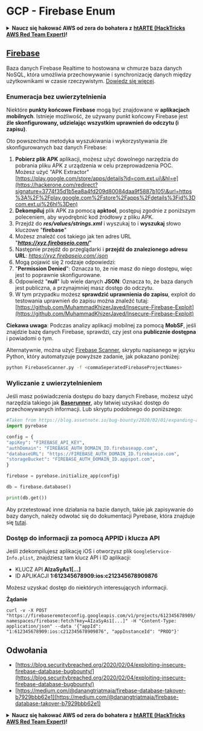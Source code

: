 # GCP - Firebase Enum

<details>

<summary><strong>Naucz się hakować AWS od zera do bohatera z</strong> <a href="https://training.hacktricks.xyz/courses/arte"><strong>htARTE (HackTricks AWS Red Team Expert)</strong></a><strong>!</strong></summary>

Inne sposoby wsparcia HackTricks:

* Jeśli chcesz zobaczyć swoją **firmę reklamowaną w HackTricks** lub **pobrać HackTricks w formacie PDF**, sprawdź [**SUBSCRIPTION PLANS**](https://github.com/sponsors/carlospolop)!
* Zdobądź [**oficjalne gadżety PEASS & HackTricks**](https://peass.creator-spring.com)
* Odkryj [**Rodzinę PEASS**](https://opensea.io/collection/the-peass-family), naszą kolekcję ekskluzywnych [**NFT**](https://opensea.io/collection/the-peass-family)
* **Dołącz do** 💬 [**grupy Discord**](https://discord.gg/hRep4RUj7f) lub [**grupy telegramowej**](https://t.me/peass) lub **śledź** mnie na **Twitterze** 🐦 [**@carlospolopm**](https://twitter.com/carlospolopm)**.**
* **Podziel się swoimi sztuczkami hakerskimi, przesyłając PR-y do** [**HackTricks**](https://github.com/carlospolop/hacktricks) i [**HackTricks Cloud**](https://github.com/carlospolop/hacktricks-cloud) github repos.

</details>

## [Firebase](https://cloud.google.com/sdk/gcloud/reference/firebase/)

Baza danych Firebase Realtime to hostowana w chmurze baza danych NoSQL, która umożliwia przechowywanie i synchronizację danych między użytkownikami w czasie rzeczywistym. [Dowiedz się więcej](https://firebase.google.com/products/realtime-database/).

### Enumeracja bez uwierzytelnienia

Niektóre **punkty końcowe Firebase** mogą być znajdowane w **aplikacjach mobilnych**. Istnieje możliwość, że używany punkt końcowy Firebase jest **źle skonfigurowany, udzielając wszystkim uprawnień do odczytu (i zapisu)**.

Oto powszechna metodyka wyszukiwania i wykorzystywania źle skonfigurowanych baz danych Firebase:

1. **Pobierz plik APK** aplikacji, możesz użyć dowolnego narzędzia do pobrania pliku APK z urządzenia w celu przeprowadzenia POC.\
Możesz użyć "APK Extractor" [https://play.google.com/store/apps/details?id=com.ext.ui\&hl=e](https://hackerone.com/redirect?signature=3774f35d1b5ea8a4fd209d80084daa9f5887b105\&url=https%3A%2F%2Fplay.google.com%2Fstore%2Fapps%2Fdetails%3Fid%3Dcom.ext.ui%26hl%3Den)
2. **Dekompiluj** plik APK za pomocą **apktool**, postępuj zgodnie z poniższym poleceniem, aby wyodrębnić kod źródłowy z pliku APK.
3. Przejdź do _**res/values/strings.xml**_ i wyszukaj to i **wyszukaj** słowo kluczowe "**firebase**"
4. Możesz znaleźć coś takiego jak ten adres URL "_**https://xyz.firebaseio.com/**_"
5. Następnie przejdź do przeglądarki i **przejdź do znalezionego adresu URL**: _https://xyz.firebaseio.com/.json_
6. Mogą pojawić się 2 rodzaje odpowiedzi:
1. "**Permission Denied**": Oznacza to, że nie masz do niego dostępu, więc jest to poprawnie skonfigurowane.
2. Odpowiedź "**null**" lub wiele danych **JSON**: Oznacza to, że baza danych jest publiczna, a przynajmniej masz dostęp do odczytu.
1. W tym przypadku możesz **sprawdzić uprawnienia do zapisu**, exploit do testowania uprawnień do zapisu można znaleźć tutaj: [https://github.com/MuhammadKhizerJaved/Insecure-Firebase-Exploit](https://github.com/MuhammadKhizerJaved/Insecure-Firebase-Exploit)

**Ciekawa uwaga**: Podczas analizy aplikacji mobilnej za pomocą **MobSF**, jeśli znajdzie bazę danych Firebase, sprawdzi, czy jest ona **publicznie dostępna** i powiadomi o tym. 

Alternatywnie, można użyć [Firebase Scanner](https://github.com/shivsahni/FireBaseScanner), skryptu napisanego w języku Python, który automatyzuje powyższe zadanie, jak pokazano poniżej:
```bash
python FirebaseScanner.py -f <commaSeperatedFirebaseProjectNames>
```
### Wyliczanie z uwierzytelnieniem

Jeśli masz poświadczenia dostępu do bazy danych Firebase, możesz użyć narzędzia takiego jak [**Baserunner**](https://github.com/iosiro/baserunner), aby łatwiej uzyskać dostęp do przechowywanych informacji. Lub skryptu podobnego do poniższego:
```python
#Taken from https://blog.assetnote.io/bug-bounty/2020/02/01/expanding-attack-surface-react-native/
import pyrebase

config = {
"apiKey": "FIREBASE_API_KEY",
"authDomain": "FIREBASE_AUTH_DOMAIN_ID.firebaseapp.com",
"databaseURL": "https://FIREBASE_AUTH_DOMAIN_ID.firebaseio.com",
"storageBucket": "FIREBASE_AUTH_DOMAIN_ID.appspot.com",
}

firebase = pyrebase.initialize_app(config)

db = firebase.database()

print(db.get())
```
Aby przetestować inne działania na bazie danych, takie jak zapisywanie do bazy danych, należy odwołać się do dokumentacji Pyrebase, która znajduje się [tutaj](https://github.com/thisbejim/Pyrebase).

### Dostęp do informacji za pomocą APPID i klucza API <a href="#access-info-with-appid-and-api-key" id="access-info-with-appid-and-api-key"></a>

Jeśli zdekompilujesz aplikację iOS i otworzysz plik `GoogleService-Info.plist`, znajdziesz tam klucz API i ID aplikacji:

* KLUCZ API **AIzaSyAs1\[...]**
* ID APLIKACJI **1:612345678909:ios:c212345678909876**

Możesz uzyskać dostęp do niektórych interesujących informacji.

**Żądanie**

`curl -v -X POST "https://firebaseremoteconfig.googleapis.com/v1/projects/612345678909/namespaces/firebase:fetch?key=AIzaSyAs1[...]" -H "Content-Type: application/json" --data '{"appId": "1:612345678909:ios:c212345678909876", "appInstanceId": "PROD"}'`

## Odwołania <a href="#references" id="references"></a>

* ​[https://blog.securitybreached.org/2020/02/04/exploiting-insecure-firebase-database-bugbounty/](https://blog.securitybreached.org/2020/02/04/exploiting-insecure-firebase-database-bugbounty/)​
* ​[https://medium.com/@danangtriatmaja/firebase-database-takover-b7929bbb62e1](https://medium.com/@danangtriatmaja/firebase-database-takover-b7929bbb62e1)​

<details>

<summary><strong>Naucz się hakować AWS od zera do bohatera z</strong> <a href="https://training.hacktricks.xyz/courses/arte"><strong>htARTE (HackTricks AWS Red Team Expert)</strong></a><strong>!</strong></summary>

Inne sposoby wsparcia HackTricks:

* Jeśli chcesz zobaczyć swoją **firmę reklamowaną w HackTricks** lub **pobrać HackTricks w formacie PDF**, sprawdź [**PLAN SUBSKRYPCJI**](https://github.com/sponsors/carlospolop)!
* Uzyskaj [**oficjalne gadżety PEASS & HackTricks**](https://peass.creator-spring.com)
* Odkryj [**Rodzinę PEASS**](https://opensea.io/collection/the-peass-family), naszą kolekcję ekskluzywnych [**NFT**](https://opensea.io/collection/the-peass-family)
* **Dołącz do** 💬 [**grupy Discord**](https://discord.gg/hRep4RUj7f) lub [**grupy telegramowej**](https://t.me/peass) lub **śledź** mnie na **Twitterze** 🐦 [**@carlospolopm**](https://twitter.com/carlospolopm)**.**
* **Podziel się swoimi sztuczkami hakerskimi, przesyłając PR do** [**HackTricks**](https://github.com/carlospolop/hacktricks) i [**HackTricks Cloud**](https://github.com/carlospolop/hacktricks-cloud) github repos.

</details>
